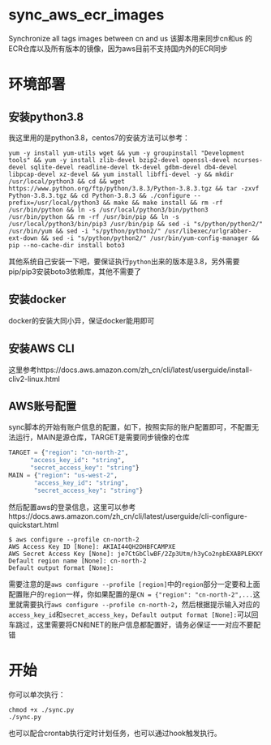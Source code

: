 # sync_aws_ecr_images
Synchronize all tags images between cn and us
该脚本用来同步cn和us 的ECR仓库以及所有版本的镜像，因为aws目前不支持国内外的ECR同步

# 环境部署
## 安装python3.8
我这里用的是python3.8，centos7的安装方法可以参考：
```shell
yum -y install yum-utils wget && yum -y groupinstall "Development tools" && yum -y install zlib-devel bzip2-devel openssl-devel ncurses-devel sqlite-devel readline-devel tk-devel gdbm-devel db4-devel libpcap-devel xz-devel && yum install libffi-devel -y && mkdir /usr/local/python3 && cd && wget https://www.python.org/ftp/python/3.8.3/Python-3.8.3.tgz && tar -zxvf  Python-3.8.3.tgz && cd Python-3.8.3 && ./configure --prefix=/usr/local/python3 && make && make install && rm -rf /usr/bin/python && ln -s /usr/local/python3/bin/python3 /usr/bin/python && rm -rf /usr/bin/pip && ln -s /usr/local/python3/bin/pip3 /usr/bin/pip && sed -i "s/python/python2/" /usr/bin/yum && sed -i "s/python/python2/" /usr/libexec/urlgrabber-ext-down && sed -i "s/python/python2/" /usr/bin/yum-config-manager && pip --no-cache-dir install boto3
```
其他系统自己安装一下吧，要保证执行`python`出来的版本是3.8，另外需要pip/pip3安装boto3依赖库，其他不需要了
## 安装docker
docker的安装大同小异，保证docker能用即可
## 安装AWS CLI
这里参考https://docs.aws.amazon.com/zh_cn/cli/latest/userguide/install-cliv2-linux.html
## AWS账号配置
sync脚本的开始有账户信息的配置，如下，按照实际的账户配置即可，不配置无法运行，MAIN是源仓库，TARGET是需要同步镜像的仓库
```python
TARGET = {"region": "cn-north-2",
      "access_key_id": "string",
      "secret_access_key": "string"}
MAIN = {"region": "us-west-2",
       "access_key_id": "string",
       "secret_access_key": "string"}
```
然后配置aws的登录信息，这里可以参考https://docs.aws.amazon.com/zh_cn/cli/latest/userguide/cli-configure-quickstart.html
```shell
$ aws configure --profile cn-north-2
AWS Access Key ID [None]: AKIAI44QH2DHBFCAMPXE
AWS Secret Access Key [None]: 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
Default region name [None]: cn-north-2
Default output format [None]: 
```
需要注意的是`aws configure --profile [region]`中的`region`部分一定要和上面配置账户的`region`一样，你如果配置的是`CN = {"region": "cn-north-2",...`这里就需要执行`aws configure --profile cn-north-2`，然后根据提示输入对应的`access_key_id`和`secret_access_key`，`Default output format [None]:`可以回车跳过，这里需要将CN和NET的账户信息都配置好，请务必保证一一对应不要配错

# 开始
你可以单次执行：
```shell
chmod +x ./sync.py
./sync.py
```
也可以配合crontab执行定时计划任务，也可以通过hook触发执行。



